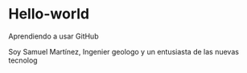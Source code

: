 # Hello-world
Aprendiendo a usar GitHub

Soy Samuel Martínez, Ingenier geologo 
y un entusiasta de las nuevas tecnolog 
